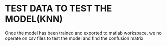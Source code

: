 # TEST DATA TO TEST THE MODEL(KNN)
Once the model has been trained and exported to matlab workspace, we no operate on csv files to test the model and find the confusion matrix

